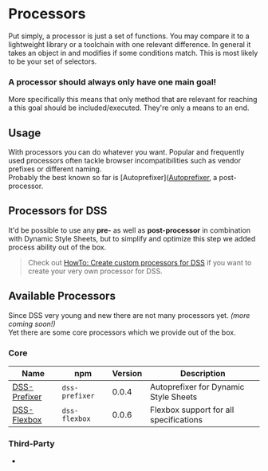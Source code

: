 # Processors

Put simply, a processor is just a set of functions. You may compare it to a lightweight library or a toolchain with one relevant difference. In general it takes an object in and modifies if some conditions match. This is most likely to be your set of selectors.

###  A processor should always only have one main goal!

More specifically this means that only method that are relevant for reaching a this goal should be included/executed. They're only a means to an end.

## Usage
With processors you can do whatever you want. Popular and frequently used processors often tackle browser incompatibilities such as vendor prefixes or different naming.       
Probably the best known so far is  [Autoprefixer]([Autoprefixer](https://github.com/postcss/autoprefixer), a post-processor.

## Processors for DSS
It'd be possible to use any **pre-** as well as **post-processor** in combination with Dynamic Style Sheets, but to simplify and optimize this step we added process ability out of the box.

> Check out [HowTo: Create custom processors for DSS](Guides/CreateCustomProcessors.md) if you want to create your very own processor for DSS.

## Available Processors
Since DSS very young and new there are not many processors yet. *(more coming soon!)*     
Yet there are some core processors which we provide out of the box.

### Core
| Name | npm | Version | Description |
|------|-----| --------| ------------|
|[DSS-Prefixer](https://github.com/dynamicstylesheets/DSS-Prefixer)|`dss-prefixer`| 0.0.4 | Autoprefixer for Dynamic Style Sheets |
|[DSS-Flexbox](https://github.com/dynamicstylesheets/DSS-Flexbox)|`dss-flexbox`|0.0.6 | Flexbox support for all specifications

### Third-Party
-

